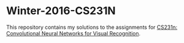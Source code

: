 # Winter-2016-CS231N

This repository contains my solutions to the assignments for [CS231n: Convolutional Neural Networks for Visual Recognition](http://cs231n.stanford.edu/syllabus.html).
